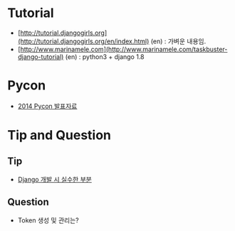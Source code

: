 # Tutorial
 * [http://tutorial.djangogirls.org](http://tutorial.djangogirls.org/en/index.html) (en) : 가벼운 내용임.
 * [http://www.marinamele.com](http://www.marinamele.com/taskbuster-django-tutorial) (en) : python3 + django 1.8

# Pycon
 * [2014 Pycon 발표자료](http://www.pycon.kr/2014/programs/list/)
 
# Tip and Question
## Tip
 * [Django 개발 시 실수한 부분](http://raccoonyy.github.io/django-development-mistakes-in-2014-translatate/)
 
## Question
 * Token 생성 및 관리는?

